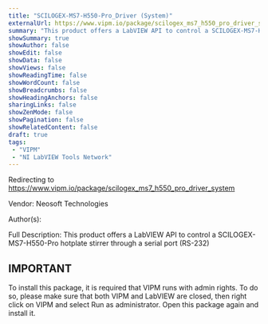 ```yaml
---
title: "SCILOGEX-MS7-H550-Pro_Driver (System)"
externalUrl: https://www.vipm.io/package/scilogex_ms7_h550_pro_driver_system
summary: "This product offers a LabVIEW API to control a SCILOGEX-MS7-H550-Pro hotplate stirrer through a serial port (RS-232)."
showSummary: true
showAuthor: false
showEdit: false
showData: false
showViews: false
showReadingTime: false
showWordCount: false
showBreadcrumbs: false
showHeadingAnchors: false
sharingLinks: false
showZenMode: false
showPagination: false
showRelatedContent: false
draft: true
tags:
 - "VIPM"
 - "NI LabVIEW Tools Network"
---
```


Redirecting to https://www.vipm.io/package/scilogex_ms7_h550_pro_driver_system

Vendor: Neosoft Technologies

Author(s):  
 
Full Description:
This product offers a LabVIEW API to control a SCILOGEX-MS7-H550-Pro hotplate stirrer through a serial port (RS-232)

IMPORTANT
---------------
To install this package, it is required that VIPM runs with admin rights. To do so, please make sure that both VIPM and LabVIEW are closed, then right click on VIPM and select Run as administrator. Open this package again and install it.